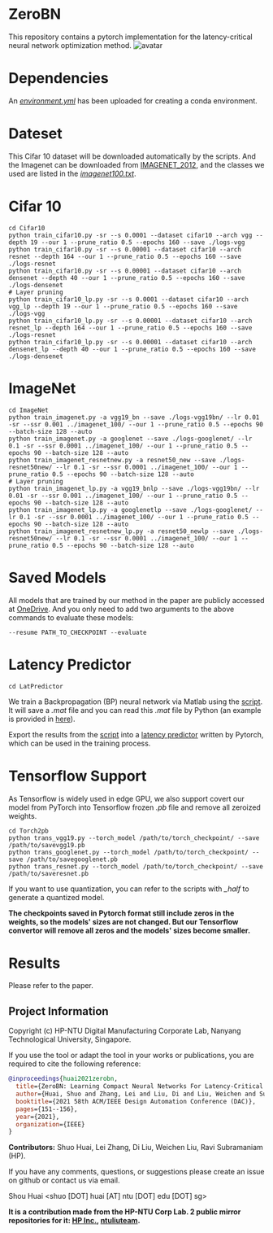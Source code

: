 # ZeroBN

This repository contains a pytorch implementation for the latency-critical
neural network optimization method.
![avatar](fig/framework.png)

# Dependencies

An [*environment.yml*](environment.yml) has been uploaded for creating a conda environment.

# Dateset
This Cifar 10 dataset will be downloaded automatically by the scripts. And the Imagenet can be 
downloaded from [IMAGENET_2012](https://image-net.org/), and the classes we used are listed in the
[*imagenet100.txt*](imagenet100.txt).


# Cifar 10

```shell
cd Cifar10
python train_cifar10.py -sr --s 0.0001 --dataset cifar10 --arch vgg --depth 19 --our 1 --prune_ratio 0.5 --epochs 160 --save ./logs-vgg
python train_cifar10.py -sr --s 0.00001 --dataset cifar10 --arch resnet --depth 164 --our 1 --prune_ratio 0.5 --epochs 160 --save ./logs-resnet
python train_cifar10.py -sr --s 0.00001 --dataset cifar10 --arch densenet --depth 40 --our 1 --prune_ratio 0.5 --epochs 160 --save ./logs-densenet
# Layer pruning
python train_cifar10_lp.py -sr --s 0.0001 --dataset cifar10 --arch vgg_lp --depth 19 --our 1 --prune_ratio 0.5 --epochs 160 --save ./logs-vgg
python train_cifar10_lp.py -sr --s 0.00001 --dataset cifar10 --arch resnet_lp --depth 164 --our 1 --prune_ratio 0.5 --epochs 160 --save ./logs-resnet
python train_cifar10_lp.py -sr --s 0.00001 --dataset cifar10 --arch densenet_lp --depth 40 --our 1 --prune_ratio 0.5 --epochs 160 --save ./logs-densenet
```

# ImageNet

```shell
cd ImageNet
python train_imagenet.py -a vgg19_bn --save ./logs-vgg19bn/ --lr 0.01 -sr --ssr 0.001 ../imagenet_100/ --our 1 --prune_ratio 0.5 --epochs 90 --batch-size 128 --auto
python train_imagenet.py -a googlenet --save ./logs-googlenet/ --lr 0.1 -sr --ssr 0.0001 ../imagenet_100/ --our 1 --prune_ratio 0.5 --epochs 90 --batch-size 128 --auto
python train_imagenet_resnetnew.py -a resnet50_new --save ./logs-resnet50new/ --lr 0.1 -sr --ssr 0.0001 ../imagenet_100/ --our 1 --prune_ratio 0.5 --epochs 90 --batch-size 128 --auto
# Layer pruning
python train_imagenet_lp.py -a vgg19_bnlp --save ./logs-vgg19bn/ --lr 0.01 -sr --ssr 0.001 ../imagenet_100/ --our 1 --prune_ratio 0.5 --epochs 90 --batch-size 128 --auto
python train_imagenet_lp.py -a googlenetlp --save ./logs-googlenet/ --lr 0.1 -sr --ssr 0.0001 ../imagenet_100/ --our 1 --prune_ratio 0.5 --epochs 90 --batch-size 128 --auto
python train_imagenet_resnetnew_lp.py -a resnet50_newlp --save ./logs-resnet50new/ --lr 0.1 -sr --ssr 0.0001 ../imagenet_100/ --our 1 --prune_ratio 0.5 --epochs 90 --batch-size 128 --auto
```

# Saved Models
All models that are trained by our method in the paper are publicly accessed at [OneDrive](save_models_link). And you only need to 
add two arguments to the above commands to evaluate these models:
```shell
--resume PATH_TO_CHECKPOINT --evaluate
```


# Latency Predictor

```shell
cd LatPredictor
```
We train a Backpropagation (BP) neural network via Matlab using
the [script](LatPredictor/MatlabTrain/train.m). It will save a *.mat* file and you can
read this *.mat* file by Python (an example is provided in [here](LatPredictor/TorchPredictor/load_mat.py)).

Export the results from the [script](LatPredictor/TorchPredictor/load_mat.py) into
a [latency predictor](LatPredictor/TorchPredictor/predictor.py) written by Pytorch, which can be used
in the training process.

# Tensorflow Support
As Tensorflow is widely used in edge GPU, we also support covert our
model from PyTorch into Tensorflow frozen *.pb* file and remove all zeroized weights.

```shell
cd Torch2pb
python trans_vgg19.py --torch_model /path/to/torch_checkpoint/ --save /path/to/savevgg19.pb
python trans_googlenet.py --torch_model /path/to/torch_checkpoint/ --save /path/to/savegooglenet.pb
python trans_resnet.py --torch_model /path/to/torch_checkpoint/ --save /path/to/saveresnet.pb
```

If you want to use quantization, you can refer to the scripts with *_half* to generate a
quantized model.

**The checkpoints saved in Pytorch format still include zeros in the weights, so the models' sizes
are not changed. But our Tensorflow convertor will remove all zeros and the models' sizes become smaller.**

# Results
Please refer to the paper.

## Project Information

Copyright (c) HP-NTU Digital Manufacturing Corporate Lab, Nanyang Technological University, Singapore.

If you use the tool or adapt the tool in your works or publications, you are required to cite the following reference:
```bib
@inproceedings{huai2021zerobn,
  title={ZeroBN: Learning Compact Neural Networks For Latency-Critical Edge Systems},
  author={Huai, Shuo and Zhang, Lei and Liu, Di and Liu, Weichen and Subramaniam, Ravi},
  booktitle={2021 58th ACM/IEEE Design Automation Conference (DAC)},
  pages={151--156},
  year={2021},
  organization={IEEE}
}
```
**Contributors:**
Shuo Huai, Lei Zhang, Di Liu, Weichen Liu, Ravi Subramaniam (HP).

If you have any comments, questions, or suggestions please create an issue on github or contact us via email.

Shou Huai <shuo [DOT] huai [AT] ntu [DOT] edu [DOT] sg>


**It is a contribution made from the HP-NTU Corp Lab.
2 public mirror repositories for it: [HP Inc.](https://github.com/HPInc/ZeroBN), [ntuliuteam](https://github.com/ntuliuteam/ZeroBN).**
